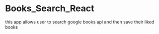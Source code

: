 # Books_Search_React
this app allows user to search google books api and then save their liked books
